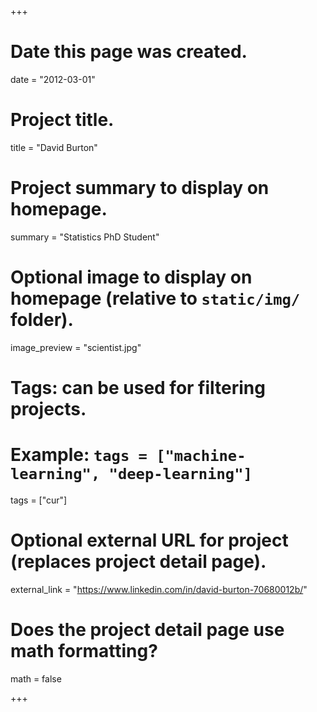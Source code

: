 +++
# Date this page was created.
date = "2012-03-01"

# Project title.
title = "David Burton"

# Project summary to display on homepage.
summary = "Statistics PhD Student"

# Optional image to display on homepage (relative to `static/img/` folder).
image_preview = "scientist.jpg"

# Tags: can be used for filtering projects.
# Example: `tags = ["machine-learning", "deep-learning"]`
tags = ["cur"]

# Optional external URL for project (replaces project detail page).
external_link = "https://www.linkedin.com/in/david-burton-70680012b/"

# Does the project detail page use math formatting?
math = false

+++

